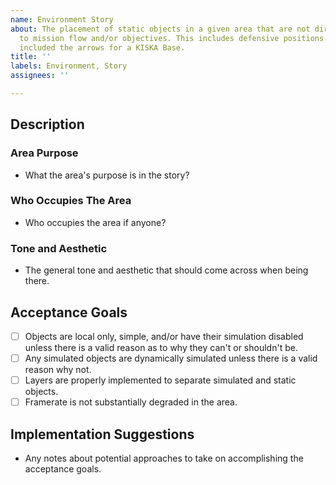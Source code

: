 ```yaml
---
name: Environment Story
about: The placement of static objects in a given area that are not directly related
  to mission flow and/or objectives. This includes defensive positions but does NOT
  included the arrows for a KISKA Base.
title: ''
labels: Environment, Story
assignees: ''

---
```


## Description

### Area Purpose
- What the area's purpose is in the story?

### Who Occupies The Area
- Who occupies the area if anyone?

### Tone and Aesthetic
- The general tone and aesthetic that should come across when being there.

## Acceptance Goals
- [ ] Objects are local only, simple, and/or have their simulation disabled unless there is a valid reason as to why they can't or shouldn't be.
- [ ] Any simulated objects are dynamically simulated unless there is a valid reason why not.
- [ ] Layers are properly implemented to separate simulated and static objects.
- [ ] Framerate is not substantially degraded in the area.

## Implementation Suggestions
- Any notes about potential approaches to take on accomplishing the acceptance goals.
